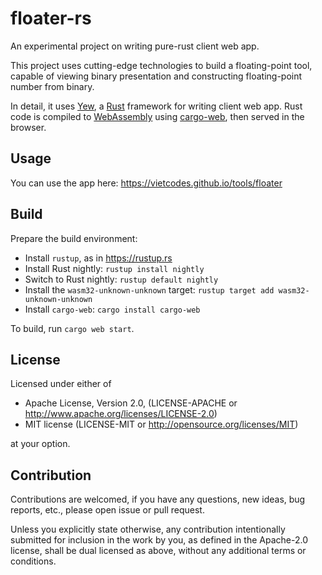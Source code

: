# floater-rs
An experimental project on writing pure-rust client web app.

This project uses cutting-edge technologies to build a floating-point tool, capable of viewing
binary presentation and constructing floating-point number from binary.

In detail, it uses [Yew](https://github.com/DenisKolodin/yew), a [Rust](https://www.rust-lang.org/en-US/)
framework for writing client web app. Rust code is compiled to [WebAssembly](http://webassembly.org)
using [cargo-web](https://github.com/koute/cargo-web), then served in the browser.

## Usage

You can use the app here: https://vietcodes.github.io/tools/floater

## Build

Prepare the build environment:
- Install `rustup`, as in https://rustup.rs
- Install Rust nightly: `rustup install nightly`
- Switch to Rust nightly: `rustup default nightly`
- Install the `wasm32-unknown-unknown` target: `rustup target add wasm32-unknown-unknown`
- Install `cargo-web`: `cargo install cargo-web`

To build, run `cargo web start`.

## License

Licensed under either of
- Apache License, Version 2.0, (LICENSE-APACHE or http://www.apache.org/licenses/LICENSE-2.0)
- MIT license (LICENSE-MIT or http://opensource.org/licenses/MIT)

at your option.

## Contribution

Contributions are welcomed, if you have any questions, new ideas, bug reports, etc., please open issue or pull request.

Unless you explicitly state otherwise, any contribution intentionally submitted for inclusion in the work by you,
as defined in the Apache-2.0 license, shall be dual licensed as above, without any additional terms or conditions.
